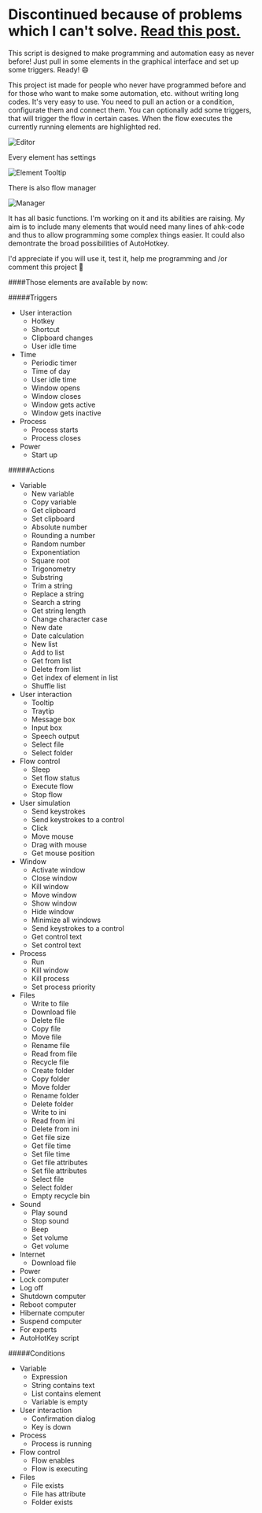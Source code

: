 # Discontinued because of problems which I can't solve. [Read this post.](http://github.com)

This script is designed to make programming and automation easy as never before! Just pull in some elements in the graphical interface and set up some triggers. Ready! :smile:


This project ist made for people who never have programmed before and for those who want to make some automation, etc. without writing long codes.
It's very easy to use. You need to pull an action or a condition, configurate them and connect them.
You can optionally add some triggers, that will trigger the flow in certain cases.
When the flow executes the currently running elements are highlighted red.

 ![Editor](https://www.dropbox.com/s/vwjdy528vvnlvv1/Flow%20Editor.png?dl=1)
 
Every element has settings

 ![Element Tooltip](https://www.dropbox.com/s/fzj75txfnlj1bzn/Element%20Tooltip.png?dl=1)

There is also flow manager

 ![Manager](https://www.dropbox.com/s/szgtxzcl0u31uka/Manager.png?dl=1)

It has all basic functions. I'm working on it and its abilities are raising.
My aim is to include many elements that would need many lines of ahk-code and thus to allow programming some complex things easier.
It could also demontrate the broad possibilities of AutoHotkey.

I'd appreciate if you will use it, test it, help me programming and /or comment this project :wave:

####Those elements are available by now:

#####Triggers
- User interaction
  - Hotkey
  - Shortcut
  - Clipboard changes 
  - User idle time
- Time
  - Periodic timer
  - Time of day
  - User idle time
  - Window opens
  - Window closes
  - Window gets active
  - Window gets inactive
- Process
  - Process starts
  - Process closes
- Power
  - Start up

#####Actions
- Variable
  - New variable
  - Copy variable
  - Get clipboard
  - Set clipboard
  - Absolute number
  - Rounding a number
  - Random number
  - Exponentiation
  - Square root
  - Trigonometry
  - Substring
  - Trim a string
  - Replace a string
  - Search a string
  - Get string length
  - Change character case
  - New date
  - Date calculation
  - New list
  - Add to list
  - Get from list
  - Delete from list
  - Get index of element in list
  - Shuffle list
- User interaction
  - Tooltip
  - Traytip
  - Message box
  - Input box
  - Speech output
  - Select file
  - Select folder
- Flow control
  - Sleep
  - Set flow status
  - Execute flow
  - Stop flow
- User simulation
  - Send keystrokes
  - Send keystrokes to a control
  - Click
  - Move mouse
  - Drag with mouse
  - Get mouse position
- Window
  - Activate window
  - Close window
  - Kill window
  - Move window
  - Show window
  - Hide window
  - Minimize all windows
  - Send keystrokes to a control
  - Get control text
  - Set control text
- Process
  - Run
  - Kill window
  - Kill process
  - Set process priority
- Files
  - Write to file
  - Download file
  - Delete file
  - Copy file
  - Move file
  - Rename file
  - Read from file
  - Recycle file
  - Create folder
  - Copy folder
  - Move folder
  - Rename folder
  - Delete folder
  - Write to ini
  - Read from ini
  - Delete from ini
  - Get file size
  - Get file time
  - Set file time
  - Get file attributes
  - Set file attributes
  - Select file
  - Select folder
  - Empty recycle bin
- Sound
  - Play sound
  - Stop sound
  - Beep
  - Set volume
  - Get volume
- Internet
  - Download file
 - Power
  - Lock computer
  - Log off
  - Shutdown computer
  - Reboot computer
  - Hibernate computer
  - Suspend computer
 - For experts
  - AutoHotKey script

#####Conditions
- Variable
  - Expression
  - String contains text
  - List contains element
  - Variable is empty
- User interaction
  - Confirmation dialog
  - Key is down
- Process
  - Process is running
- Flow control
  - Flow enables
  - Flow is executing
- Files
  - File exists
  - File has attribute
  - Folder exists 

